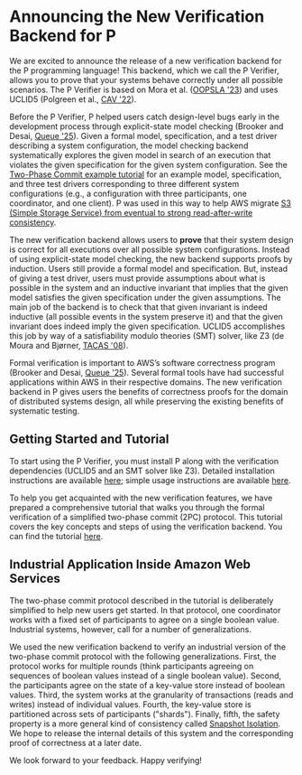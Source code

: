 # Announcing the New Verification Backend for P

We are excited to announce the release of a new verification backend for the P programming language! This backend, which we call the P Verifier, allows you to prove that your systems behave correctly under all possible scenarios. The P Verifier is based on Mora et al. ([OOPSLA '23](https://dl.acm.org/doi/10.1145/3622876)) and uses UCLID5 (Polgreen et al., [CAV '22](https://dl.acm.org/doi/10.1007/978-3-031-13185-1_27)).

Before the P Verifier, P helped users catch design-level bugs early in the development process through explicit-state model checking (Brooker and Desai, [Queue '25](https://doi.org/10.1145/3712057)). Given a formal model, specification, and a test driver describing a system configuration, the model checking backend systematically explores the given model in search of an execution that violates the given specification for the given system configuration. See the [Two-Phase Commit example tutorial](twopahsecommitverification.md) for an example model, specification, and three test drivers corresponding to three different system configurations (e.g., a configuration with three participants, one coordinator, and one client). P was used in this way to help AWS migrate [S3 (Simple Storage Service) from eventual to strong read-after-write consistency](https://aws.amazon.com/blogs/aws/amazon-s3-update-strong-read-after-write-consistency/).

The new verification backend allows users to **prove** that their system design is correct for all executions over all possible system configurations. Instead of using explicit-state model checking, the new backend supports proofs by induction. Users still provide a formal model and specification. But, instead of giving a test driver, users must provide assumptions about what is possible in the system and an inductive invariant that implies that the given model satisfies the given specification under the given assumptions. The main job of the backend is to check that that given invariant is indeed inductive (all possible events in the system preserve it) and that the given invariant does indeed imply the given specification. UCLID5 accomplishes this job by way of a satisfiability modulo theories (SMT) solver, like Z3 (de Moura and Bjørner, [TACAS '08](https://doi.org/10.1007/978-3-540-78800-3_24)).

Formal verification is important to AWS’s software correctness program (Brooker and Desai, [Queue '25](https://doi.org/10.1145/3712057)). Several formal tools have had successful applications within AWS in their respective domains. The new verification backend in P gives users the benefits of correctness proofs for the domain of distributed systems design, all while preserving the existing benefits of systematic testing.

## Getting Started and Tutorial

To start using the P Verifier, you must install P along with the verification dependencies (UCLID5 and an SMT solver like Z3). Detailed installation instructions are available [here](install-pverifier.md); simple usage instructions are available [here](using-pverifier.md).

To help you get acquainted with the new verification features, we have prepared a comprehensive tutorial that walks you through the formal verification of a simplified two-phase commit (2PC) protocol. This tutorial covers the key concepts and steps of using the verification backend. You can find the tutorial [here](twophasecommitverification.md).

## Industrial Application Inside Amazon Web Services

The two-phase commit protocol described in the tutorial is deliberately simplified to help new users get started. In that protocol, one coordinator works with a fixed set of participants to agree on a single boolean value. Industrial systems, however, call for a number of generalizations. 

We used the new verification backend to verify an industrial version of the two-phase commit protocol with the following generalizations. First, the protocol works for multiple rounds (think participants agreeing on sequences of boolean values instead of a single boolean value). Second, the participants agree on the state of a key-value store instead of boolean values. Third, the system works at the granularity of transactions (reads and writes) instead of individual values. Fourth, the key-value store is partitioned across sets of participants ("shards"). Finally, fifth, the safety property is a more general kind of consistency called [Snapshot Isolation](https://software.imdea.org/~gotsman/papers/si-podc16.pdf). We hope to release the internal details of this system and the corresponding proof of correctness at a later date.

We look forward to your feedback. Happy verifying!
